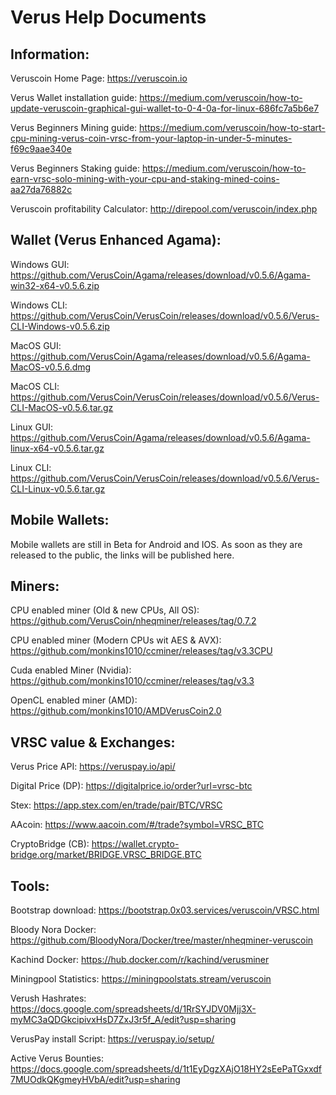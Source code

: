 # Verus Help Documents

## Information:
Veruscoin Home Page: https://veruscoin.io

Verus Wallet installation guide: https://medium.com/veruscoin/how-to-update-veruscoin-graphical-gui-wallet-to-0-4-0a-for-linux-686fc7a5b6e7

Verus Beginners Mining guide: https://medium.com/veruscoin/how-to-start-cpu-mining-verus-coin-vrsc-from-your-laptop-in-under-5-minutes-f69c9aae340e

Verus Beginners Staking guide: https://medium.com/veruscoin/how-to-earn-vrsc-solo-mining-with-your-cpu-and-staking-mined-coins-aa27da76882c

Veruscoin profitability Calculator: http://direpool.com/veruscoin/index.php

## Wallet (Verus Enhanced Agama):
Windows GUI:	https://github.com/VerusCoin/Agama/releases/download/v0.5.6/Agama-win32-x64-v0.5.6.zip

Windows CLI:	https://github.com/VerusCoin/VerusCoin/releases/download/v0.5.6/Verus-CLI-Windows-v0.5.6.zip

MacOS GUI:	https://github.com/VerusCoin/Agama/releases/download/v0.5.6/Agama-MacOS-v0.5.6.dmg

MacOS CLI:	https://github.com/VerusCoin/VerusCoin/releases/download/v0.5.6/Verus-CLI-MacOS-v0.5.6.tar.gz

Linux GUI:	https://github.com/VerusCoin/Agama/releases/download/v0.5.6/Agama-linux-x64-v0.5.6.tar.gz

Linux CLI:	https://github.com/VerusCoin/VerusCoin/releases/download/v0.5.6/Verus-CLI-Linux-v0.5.6.tar.gz

## Mobile Wallets:
Mobile wallets are still in Beta for Android and IOS. As soon as they are released to the public, the links will be published here. 

## Miners:
CPU enabled miner (Old & new CPUs, All OS):	https://github.com/VerusCoin/nheqminer/releases/tag/0.7.2

CPU enabled miner (Modern CPUs wit AES & AVX):	https://github.com/monkins1010/ccminer/releases/tag/v3.3CPU

Cuda enabled Miner (Nvidia):			https://github.com/monkins1010/ccminer/releases/tag/v3.3

OpenCL enabled miner (AMD):			https://github.com/monkins1010/AMDVerusCoin2.0

## VRSC value & Exchanges:
Verus Price API:	https://veruspay.io/api/

Digital Price (DP): 	https://digitalprice.io/order?url=vrsc-btc

Stex: 			https://app.stex.com/en/trade/pair/BTC/VRSC

AAcoin:			https://www.aacoin.com/#/trade?symbol=VRSC_BTC

CryptoBridge (CB):	https://wallet.crypto-bridge.org/market/BRIDGE.VRSC_BRIDGE.BTC

## Tools:
Bootstrap download:	https://bootstrap.0x03.services/veruscoin/VRSC.html

Bloody Nora Docker:	https://github.com/BloodyNora/Docker/tree/master/nheqminer-veruscoin

Kachind Docker:		https://hub.docker.com/r/kachind/verusminer

Miningpool Statistics:	https://miningpoolstats.stream/veruscoin

Verush Hashrates:	https://docs.google.com/spreadsheets/d/1RrSYJDV0Mjj3X-myMC3aQDGkcipivxHsD7ZxJ3r5f_A/edit?usp=sharing


VerusPay install Script:	https://veruspay.io/setup/

Active Verus Bounties:	https://docs.google.com/spreadsheets/d/1t1EyDgzXAjO18HY2sEePaTGxxdf7MUOdkQKgmeyHVbA/edit?usp=sharing
